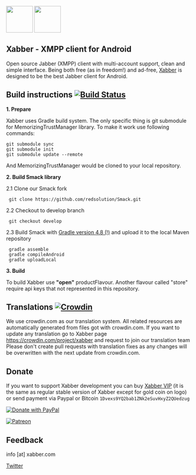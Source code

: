 <a href="https://play.google.com/store/apps/details?id=com.xabber.android.beta"><img src="https://play.google.com/intl/en_us/badges/images/generic/en-play-badge.png" height="72"></a>
<a href="https://f-droid.org/repository/browse/?fdfilter=xabber&fdid=com.xabber.androiddev"><img src="https://f-droid.org/badge/get-it-on.png" height="72"></a>
## Xabber - XMPP client for Android

Open source Jabber (XMPP) client with multi-account support, clean and simple interface.
Being both free (as in freedom!) and ad-free, [Xabber](https://www.xabber.com/) is designed to be the best Jabber client for Android.

## Build instructions [![Build Status](https://travis-ci.org/redsolution/xabber-android.svg?branch=develop)](https://travis-ci.org/redsolution/xabber-android)
**1. Prepare**

Xabber uses Gradle build system. The only specific thing is git submodule for MemorizingTrustManager library. To make it work use following commands:

 ```
 git submodule sync
 git submodule init
 git submodule update --remote
 ```
 And MemorizingTrustManager would be cloned to your local repository.

**2. Build Smack library**

  2.1 Clone our Smack fork
  ```
   git clone https://github.com/redsolution/Smack.git
  ```
  2.2 Checkout to develop branch
  ```
   git checkout develop
  ```
  2.3 Build Smack with [Gradle version 4.8 (!)](https://gradle.org/releases/) and upload it to the local Maven repository
  ```
   gradle assemble
   gradle compileAndroid
   gradle uploadLocal
  ```

**3. Build**

To build Xabber use **"open"** productFlavour. Another flavour called "store" require api keys that not represented in this repository.

## Translations [![Crowdin](https://d322cqt584bo4o.cloudfront.net/xabber/localized.svg)](https://crowdin.com/project/xabber)

We use crowdin.com as our translation system.
All related resources are automatically generated from files got with crowdin.com.
If you want to update any translation go to Xabber page https://crowdin.com/project/xabber and request to join our translation team
Please don't create pull requests with translation fixes as any changes will be overwritten with the next update from crowdin.com.

## Donate

If you want to support Xabber development you can buy [Xabber VIP](https://play.google.com/store/apps/details?id=com.xabber.androidvip) (it is the same as regular stable version of Xabber except for gold coin on logo) or send payment via Paypal or Bitcoin `1Dvexs9YQ2bab1ZNk2eSuvHxyZ2QUedzug`

[![Donate with PayPal](https://www.paypalobjects.com/en_US/i/btn/btn_donate_LG.gif)](https://www.paypal.com/cgi-bin/webscr?cmd=_s-xclick&hosted_button_id=G9AYTUSXCWRVL)

[![Patreon](https://c5.patreon.com/external/logo/become_a_patron_button.png)](https://www.patreon.com/xabber)

## Feedback

info [at] xabber.com

<a href="https://twitter.com/xabber_xmpp">Twitter</a>
